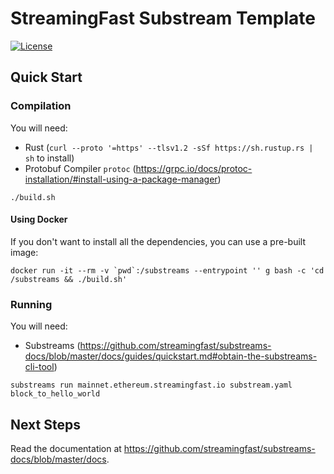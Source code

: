 # StreamingFast Substream Template
[![License](https://img.shields.io/badge/License-Apache%202.0-blue.svg)](https://opensource.org/licenses/Apache-2.0)

## Quick Start

### Compilation

You will need:
- Rust (`curl --proto '=https' --tlsv1.2 -sSf https://sh.rustup.rs | sh` to install)
- Protobuf Compiler `protoc` (https://grpc.io/docs/protoc-installation/#install-using-a-package-manager)

```
./build.sh
```

#### Using Docker

If you don't want to install all the dependencies, you can use a pre-built image:

```
docker run -it --rm -v `pwd`:/substreams --entrypoint '' g bash -c 'cd /substreams && ./build.sh'
```

### Running

You will need:
- Substreams (https://github.com/streamingfast/substreams-docs/blob/master/docs/guides/quickstart.md#obtain-the-substreams-cli-tool)

```
substreams run mainnet.ethereum.streamingfast.io substream.yaml block_to_hello_world
```

## Next Steps

Read the documentation at https://github.com/streamingfast/substreams-docs/blob/master/docs.

